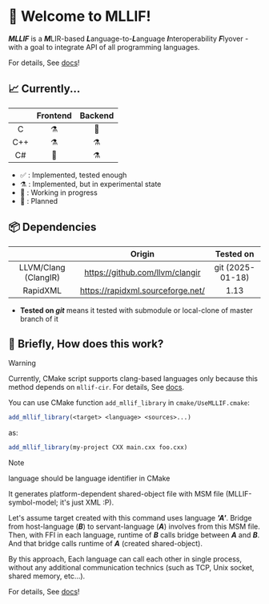 # 🎉 Welcome to MLLIF!

***MLLIF*** is a <b><i>M</i></b>LIR-based <b><i>L</i></b>anguage-to-<b><i>L</i></b>anguage <b><i>I</i></b>nteroperability <b><i>F</i></b>lyover -
with a goal to integrate API of all programming languages.

For details, See [docs](https://mllif.sharp0802.com)!

## 📈 Currently...

|     | Frontend | Backend |
|:---:|:--------:|:-------:|
|  C  |    ⚗️    |   📌    |
| C++ |    ⚗️    |   ⚗️    |
| C#  |    🦺    |   ⚗️    |

- ✅ : Implemented, tested enough
- ⚗️ : Implemented, but in experimental state
- 🦺 : Working in progress
- 📌 : Planned


## 📦 Dependencies

|                      |              Origin               |    Tested on     |
|:--------------------:|:---------------------------------:|:----------------:|
| LLVM/Clang (ClangIR) |  https://github.com/llvm/clangir  | git (2025-01-18) |
|       RapidXML       | https://rapidxml.sourceforge.net/ |       1.13       |

* **Tested on *git*** means it tested with submodule or local-clone of master branch of it

## 🧐 Briefly, How does this work?

> [!WARNING]
> Currently, CMake script supports clang-based languages only
> because this method depends on `mllif-cir`.
> For details, See [docs](https://mllif.sharp0802.com).

You can use CMake function `add_mllif_library` in `cmake/UseMLLIF.cmake`:

```cmake
add_mllif_library(<target> <language> <sources>...)
```

as:

```cmake
add_mllif_library(my-project CXX main.cxx foo.cxx)
```

> [!NOTE]
> language should be language identifier in CMake

It generates platform-dependent shared-object file with MSM file
(MLLIF-symbol-model; it's just XML :P).

Let's assume target created with this command uses language ***'A'***.
Bridge from host-language (***B***) to servant-language (***A***) involves from this MSM file.
Then, with FFI in each language, runtime of ***B*** calls bridge between ***A*** and ***B***.
And that bridge calls runtime of ***A*** (created shared-object).

By this approach, Each language can call each other in single process,
without any additional communication technics (such as TCP, Unix socket, shared memory, etc...).

For details, See [docs](https://mllif.sharp0802.com)!
